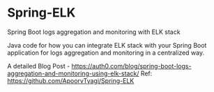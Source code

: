 # Spring-ELK
Spring Boot logs aggregation and monitoring with ELK stack

Java code for how you can integrate ELK stack with your Spring Boot application for logs aggregation and monitoring in a centralized way.

A detailed Blog Post - https://auth0.com/blog/spring-boot-logs-aggregation-and-monitoring-using-elk-stack/
Ref:  https://github.com/ApoorvTyagi/Spring-ELK